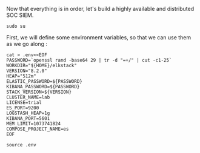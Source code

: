 Now that everything is in order, let's build a highly available and distributed SOC SIEM. 


```
sudo su
```
First, we will define some environment variables, so that we can use them as we go along :

```
cat > .env<<EOF
PASSWORD=`openssl rand -base64 29 | tr -d "=+/" | cut -c1-25`
WORKDIR="${HOME}/elkstack"
VERSION="8.2.0"
HEAP="512m"
ELASTIC_PASSWORD=${PASSWORD}
KIBANA_PASSWORD=${PASSWORD}
STACK_VERSION=${VERSION}
CLUSTER_NAME=lab
LICENSE=trial
ES_PORT=9200
LOGSTASH_HEAP=1g
KIBANA_PORT=5601
MEM_LIMIT=1073741824
COMPOSE_PROJECT_NAME=es
EOF
```


```
source .env
```
